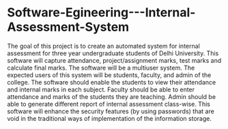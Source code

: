 # Software-Egineering---Internal-Assessment-System
The goal of this project is to create an automated system for internal assessment for three year undergraduate students of Delhi University. This software will capture attendance, project/assignment marks, test marks and calculate final marks.  The software will be a multiuser system. The expected users of this system will be students, faculty, and admin of the college. The software should enable the students to view their attendance and internal marks in each subject. Faculty should be able to enter attendance and marks of the students they are teaching. Admin should be able to generate different report of internal assessment class-wise. This software will enhance the security features (by using passwords) that are void in the traditional ways of implementation of the information storage. 

